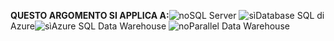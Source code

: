 <Token>**QUESTO ARGOMENTO SI APPLICA A:**![no](../includes/media/no.png)SQL Server ![sì](../includes/media/yes.png)Database SQL di Azure![sì](../includes/media/yes.png)Azure SQL Data Warehouse ![no](../includes/media/no.png)Parallel Data Warehouse </Token>